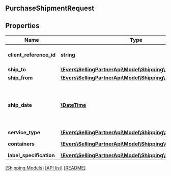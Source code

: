 ## PurchaseShipmentRequest

## Properties

Name | Type | Description | Notes
------------ | ------------- | ------------- | -------------
**client_reference_id** | **string** | Client reference id. |
**ship_to** | [**\Evers\SellingPartnerApi\Model\Shipping\Address**](Address.md) |  |
**ship_from** | [**\Evers\SellingPartnerApi\Model\Shipping\Address**](Address.md) |  |
**ship_date** | [**\DateTime**](\DateTime.md) | The start date and time. This defaults to the current date and time. | [optional]
**service_type** | [**\Evers\SellingPartnerApi\Model\Shipping\ServiceType**](ServiceType.md) |  |
**containers** | [**\Evers\SellingPartnerApi\Model\Shipping\Container[]**](Container.md) | A list of container. |
**label_specification** | [**\Evers\SellingPartnerApi\Model\Shipping\LabelSpecification**](LabelSpecification.md) |  |

[[Shipping Models]](../) [[API list]](../../Api) [[README]](../../../README.md)

